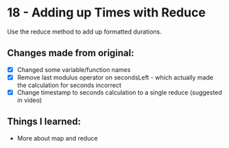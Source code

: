 # 18 - Adding up Times with Reduce
Use the reduce method to add up formatted durations.

## Changes made from original:
- [x] Changed some variable/function names
- [x] Remove last modulus operator on secondsLeft - which actually made the calculation for seconds incorrect
- [x] Change timestamp to seconds calculation to a single reduce (suggested in video)

## Things I learned:
- More about map and reduce
